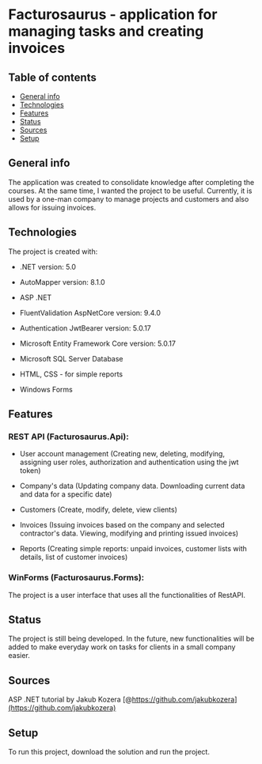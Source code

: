 # Facturosaurus - application for managing tasks and creating invoices

## Table of contents

* [General info](#general-info)
* [Technologies](#technologies)
* [Features](#features)
* [Status](#status)
* [Sources](#sources)
* [Setup](#setup)

  

## General info

The application was created to consolidate knowledge after completing the courses. At the same time, I wanted the project to be useful. Currently, it is used by a one-man company to manage projects and customers and also allows for issuing invoices.

## Technologies

The project is created with:

* .NET version: 5.0

* AutoMapper version: 8.1.0

* ASP .NET

* FluentValidation AspNetCore version: 9.4.0

* Authentication JwtBearer version: 5.0.17

* Microsoft Entity Framework Core version: 5.0.17

* Microsoft SQL Server Database

* HTML, CSS - for simple reports

* Windows Forms

  

## Features

###  REST API (Facturosaurus.Api):
-   User account management
	(Creating new, deleting, modifying, assigning user roles, authorization and authentication using the jwt token)

-   Company's data
	(Updating company data. Downloading current data and data for a specific date)

-   Customers
	(Create, modify, delete, view clients)

-   Invoices
	(Issuing invoices based on the company and selected contractor's data. Viewing, modifying and printing issued invoices)

-   Reports
	(Creating simple reports: unpaid invoices, customer lists with details, list of customer invoices)

###  WinForms (Facturosaurus.Forms):
The project is a user interface that uses all the functionalities of RestAPI.

  
  

## Status

The project is still being developed. In the future, new functionalities will be added to make everyday work on tasks for clients in a small company easier.

  

## Sources

ASP .NET tutorial by Jakub Kozera [@https://github.com/jakubkozera](https://github.com/jakubkozera)

  

## Setup

To run this project, download the solution and run the project.
